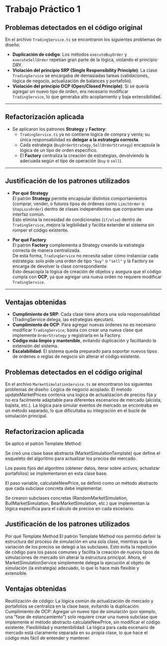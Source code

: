 # Trabajo Práctico 1

## Problemas detectados en el código original

En el archivo `TradingService.ts` se encontraron los siguientes problemas de diseño:

- **Duplicación de código**: Los métodos `executeBuyOrder` y `executeSellOrder` repetían gran parte de la lógica, violando el principio DRY.
- **Violación del principio SRP (Single Responsibility Principle)**: La clase `TradingService` se encargaba de demasiadas tareas (validaciones, lógica de negocio, actualización de balances y portafolio).
- **Violación del principio OCP (Open/Closed Principle)**: Si se quería agregar un nuevo tipo de orden, era necesario modificar `TradingService`, lo que generaba alto acoplamiento y baja extensibilidad.

---

## Refactorización aplicada

- Se aplicaron los patrones **Strategy** y **Factory**:
  - `TradingService.ts` ya no contiene lógica de compra y venta; su única responsabilidad es **delegar a la estrategia correcta**.
  - Cada estrategia (`BuyOrderStrategy`, `SellOrderStrategy`) encapsula la lógica de un tipo de orden específico.
  - El **Factory** centraliza la creación de estrategias, devolviendo la adecuada según el tipo de operación (`buy` o `sell`).

---

## Justificación de los patrones utilizados

- **Por qué Strategy**  
  El patrón **Strategy** permite encapsular distintos comportamientos (comprar, vender, o futuros tipos de órdenes como `LimitOrder` o `StopLossOrder`) dentro de clases independientes que comparten una interfaz común.  
  Esto elimina la necesidad de condicionales (`if/else`) dentro de `TradingService`, mejora la legibilidad y facilita extender el sistema sin romper el código existente.

- **Por qué Factory**  
  El patrón **Factory** complementa a Strategy creando la estrategia correcta de manera centralizada.  
  De esta forma, `TradingService` no necesita saber cómo instanciar cada estrategia: solo pide una orden de tipo `"buy"` o `"sell"` y la Factory se encarga de devolver la clase correspondiente.  
  Esto desacopla la lógica de creación de objetos y asegura que el código cumpla con **OCP**, ya que agregar una nueva orden no requiere modificar `TradingService`.

---

## Ventajas obtenidas

- **Cumplimiento de SRP**: Cada clase tiene ahora una sola responsabilidad (TradingService delega, las estrategias ejecutan).
- **Cumplimiento de OCP**: Para agregar nuevas órdenes no es necesario modificar `TradingService`; basta con crear una nueva clase que implemente `OrderStrategy` y registrarla en la Factory.
- **Código más limpio y mantenible**, evitando duplicación y facilitando la extensión del sistema.
- **Escalabilidad**: El sistema queda preparado para soportar nuevos tipos de órdenes o reglas de negocio sin alterar el código existente.

## Problemas detectados en el código original

En el archivo `MarketSimulationService.ts` se encontraron los siguientes problemas de diseño:
Logica de negocio acoplado: El metodo updateMarketPrices contenia una logica de actualizacion de precios fija y no era facilmente adaptable para diferentes escenarios de mercado (alcista, bajista, etc.). La lógica para simular eventos de mercado se encontraba en un método separado, lo que dificultaba su integración en el bucle de simulación principal.

## Refactorizacion aplicada

Se aplicó el patrón Template Method:

Se creó una clase base abstracta (MarketSimulationTemplate) que define el esqueleto del algoritmo para actualizar los precios del mercado.

Los pasos fijos del algoritmo (obtener datos, iterar sobre activos, actualizar portafolios) se implementaron en esta clase base.

El paso variable, calculateNewPrice, se definió como un método abstracto que cada subclase concreta debe implementar.

Se crearon subclases concretas (RandomMarketSimulation, BullMarketSimulation, BearMarketSimulation, etc.) que implementan la lógica específica para el cálculo de precios en cada escenario.

## Justificación de los patrones utilizados

Por qué Template Method
El patrón Template Method nos permitió definir la estructura del proceso de simulación en una sola clase, mientras que la variación de los precios se delegó a las subclases. Esto evita la repetición de código para los pasos comunes y facilita la creación de nuevos tipos de simulaciones de mercado sin alterar la estructura principal. Ahora, el MarketSimulationService simplemente delega la ejecución al objeto de simulación (la estrategia) adecuado, lo que lo hace más flexible y extensible.

## Ventajas obtenidas

Reutilización de código: La lógica común de actualización de mercado y portafolios se centraliza en la clase base, evitando la duplicación.
Cumplimiento de OCP: Agregar un nuevo tipo de simulación (por ejemplo, una "fase de estancamiento") solo requiere crear una nueva subclase que implemente el método abstracto calculateNewPrice, sin modificar el código existente.
Flexibilidad y mantenibilidad: La lógica para cada escenario de mercado está claramente separada en su propia clase, lo que hace el código más fácil de entender y mantener.

